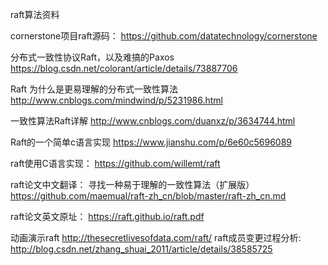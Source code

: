 raft算法资料

cornerstone项目raft源码：
https://github.com/datatechnology/cornerstone


分布式一致性协议Raft，以及难搞的Paxos
https://blog.csdn.net/colorant/article/details/73887706


Raft 为什么是更易理解的分布式一致性算法
http://www.cnblogs.com/mindwind/p/5231986.html


一致性算法Raft详解
http://www.cnblogs.com/duanxz/p/3634744.html


Raft的一个简单c语言实现
https://www.jianshu.com/p/6e60c5696089

raft使用C语言实现：
https://github.com/willemt/raft

raft论文中文翻译：
寻找一种易于理解的一致性算法（扩展版）
https://github.com/maemual/raft-zh_cn/blob/master/raft-zh_cn.md


raft论文英文原址：
https://raft.github.io/raft.pdf

动画演示raft
http://thesecretlivesofdata.com/raft/
raft成员变更过程分析:
http://blog.csdn.net/zhang_shuai_2011/article/details/38585725



